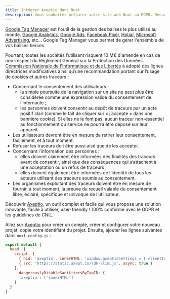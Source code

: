 ```yaml
---
title: Intégrer Axeptio dans Nuxt
description: Vous souhaitez préparer votre site web Nuxt au RGPD. Découvrir Axeptio, un outil complet et facile pour mettre en conformité votre site internet avec le RGPD.
---
```


[Google Tag Manager][tagmanager] est l'outil de la gestion des balises le plus utilisé au monde. [Google Analytics][analytics], [Google Ads][ads], [Facebook Pixel][business], [Hotjar][hotjar], [Microsoft Advertising](https://ads.microsoft.com/), etc... Google Tag Manager vous permet de gérer l'ensemble de vos balises tierces.

Pourtant, toutes les sociétés l’utilisant risquent 10 M€ d'amende en cas de non-respect du Règlement Général sur la Protection des Données. [Commission Nationale de l'Informatique et des Libertés][cnil] à adopté des lignes directrices modificatives ainsi qu’une recommandation portant sur l’usage de cookies et autres traceurs :

- Concernant le consentement des utilisateurs :
  - la simple poursuite de la navigation sur un site ne peut plus être considérée comme une expression valide du consentement de l’internaute ;
  - les personnes doivent consentir au dépôt de traceurs par un acte positif clair (comme le fait de cliquer sur « j’accepte » dans une bannière cookie). Si elles ne le font pas, aucun traceur non-essentiel au fonctionnement du service ne pourra être déposé sur leur appareil.
- Les utilisateurs devront être en mesure de retirer leur consentement, facilement, et à tout moment.
- Refuser les traceurs doit être aussi aisé que de les accepter.
- Concernant l’information des personnes :
  - elles doivent clairement être informées des finalités des traceurs avant de consentir, ainsi que des conséquences qui s’attachent à une acceptation ou un refus de traceurs ;
  - elles doivent également être informées de l’identité de tous les acteurs utilisant des traceurs soumis au consentement.
- Les organismes exploitant des traceurs doivent être en mesure de fournir, à tout moment, la preuve du recueil valable du consentement libre, éclairé, spécifique et univoque de l’utilisateur.

Découvrir [Axeptio][axeptio], un outil complet et facile qui vous propose une solution innovante, facile à utiliser, user-friendly ! 100% conforme avec le GDPR et les guidelines de CNIL.

Allez sur [Axeptio](https://admin.axeptio.eu/) pour créer un compte, créer et configurer votre nouveau projet, copie votre identifiant du projet. Ensuite, ajouter les lignes suivantes dans `nuxt.config.js` :

```js
export default {
  head: {
    script: [
      { hid: 'axeptio', innerHTML: 'window.axeptioSettings = { clientId: "##CLIENT-ID##" };' },
      { src: 'https://static.axept.io/sdk-slim.js', async: true }
    ],
    __dangerouslyDisableSanitizersByTagID: {
      'axeptio': ['innerHTML']
    }
  }
}
```

[tagmanager]: https://tagmanager.google.com/
[analytics]: https://analytics.google.com/
[ads]: https://ads.google.com/
[business]: https://www.facebook.com/business/
[hotjar]: https://www.hotjar.com/
[cnil]: https://www.cnil.fr/
[axeptio]: https://www.axeptio.eu/
